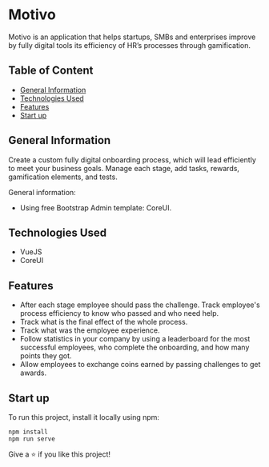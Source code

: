 # Motivo

Motivo is an application that helps startups, SMBs
and enterprises improve by fully digital tools its efficiency
of HR’s processes through gamification.


## Table of Content
 - [General Information](#General)
 - [Technologies Used](#Technologies-Used)
 - [Features](#Features)
 - [Start up](#Start-up)

## General Information
Create a custom fully digital onboarding process, which will lead efficiently to meet your business goals. Manage each stage, add tasks, rewards, gamification elements, and tests.

General information:

- Using free Bootstrap Admin template: CoreUI.


## Technologies Used
- VueJS
- CoreUI


## Features

- After each stage employee should pass the challenge. Track employee's process efficiency to know who passed and who need help.
- Track what is the final effect of the whole process.
- Track what was the employee experience.
- Follow statistics in your company by using a leaderboard for the most successful employees, who complete the onboarding, and how many points they got.
- Allow employees to exchange coins earned by passing challenges to get awards.

## Start up
To run this project, install it locally using npm:

`npm install` <br/>
`npm run serve`

Give a ⭐️ if you like this project!
